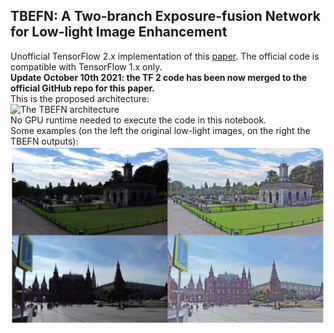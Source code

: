 ## TBEFN: A Two-branch Exposure-fusion Network for Low-light Image Enhancement
Unofficial TensorFlow 2.x implementation of this [paper](https://ieeexplore.ieee.org/document/9261119). The official code is compatible with TensorFlow 1.x only.  
**Update October 10th 2021: the TF 2 code has been now merged to the official GitHub repo for this paper.**  
This is the proposed architecture:  
![The TBEFN architecture](https://github.com/lukun199/TBEFN/raw/master/demo_img/Structure.png)  
No GPU runtime needed to execute the code in this notebook.  
Some examples (on the left the original low-light images, on the right the TBEFN outputs):  
![Low-light image enhancements done through TBEFN.](https://github.com/virtualramblas/python-notebooks-repo/raw/main/Colab/TBEFN/TBEFN_demo_image.PNG)
